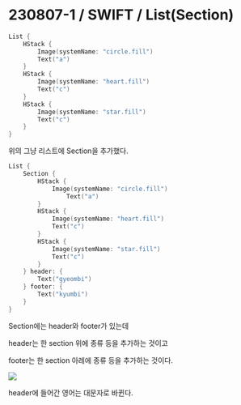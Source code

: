 # 230807-1 / SWIFT / List(Section)
```swift
List {
    HStack {
        Image(systemName: "circle.fill")
        Text("a")
    }
    HStack {
        Image(systemName: "heart.fill")
        Text("c")
    }
    HStack {
        Image(systemName: "star.fill")
        Text("c")
    }
}
```
위의 그냥 리스트에 Section을 추가했다.

```swift
List {
    Section {
        HStack {
            Image(systemName: "circle.fill")
                Text("a")
        }
        HStack {
            Image(systemName: "heart.fill")
            Text("c")
        }
        HStack {
            Image(systemName: "star.fill")
            Text("c")
        }
    } header: {
        Text("gyeombi")
    } footer: {
        Text("kyumbi")
    }
}
```

Section에는 header와 footer가 있는데 

header는 한 section 위에 종류 등을 추가하는 것이고

footer는 한 section 아레에 종류 등을 추가하는 것이다. 

<img src="/Users/mac/Desktop/TIL/사진/스크린샷 2023-08-07 오후 11.03.42.png">

header에 들어간 영어는 대문자로 바뀐다.